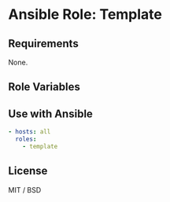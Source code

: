 # Ansible Role: Template

## Requirements

None.

## Role Variables

## Use with Ansible

```yaml
- hosts: all
  roles:
    - template
```

## License

MIT / BSD

